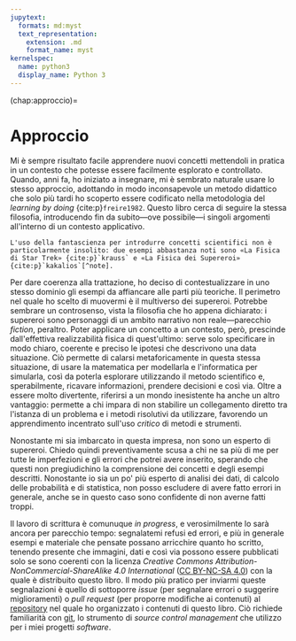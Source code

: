 ```yaml
---
jupytext:
  formats: md:myst
  text_representation:
    extension: .md
    format_name: myst
kernelspec:
  name: python3
  display_name: Python 3
---
```


(chap:approccio)=
# Approccio

Mi è sempre risultato facile apprendere nuovi concetti mettendoli in pratica
in un contesto che potesse essere facilmente esplorato e controllato. Quando,
anni fa, ho iniziato a insegnare, mi è sembrato naturale usare lo stesso
approccio, adottando in modo inconsapevole un metodo didattico che solo più
tardi ho scoperto essere codificato nella metodologia del _learning by doing_
{cite:p}`freire1982`. Questo libro cerca di seguire la stessa filosofia,
introducendo fin da subito&mdash;ove possibile&mdash;i singoli argomenti
all'interno di un contesto applicativo.

```{margin}
L'uso della fantascienza per introdurre concetti scientifici non è
particolarmente insolito: due esempi abbastanza noti sono «La Fisica
di Star Trek» {cite:p}`krauss` e «La Fisica dei Supereroi»
{cite:p}`kakalios`[^note].
```
Per dare coerenza alla trattazione, ho deciso di contestualizzare in uno stesso
dominio gli esempi da affiancare alle parti più teoriche.
Il perimetro nel quale ho scelto di muovermi è il multiverso dei supereroi.
Potrebbe sembrare un controsenso, vista la filosofia che ho appena dichiarato:
i supereroi sono personaggi di un ambito narrativo non reale&mdash;parecchio
_fiction_, peraltro. Poter applicare un concetto a un contesto, però, prescinde
dall'effettiva realizzabilità fisica di quest'ultimo: serve solo specificare in
modo chiaro, coerente e preciso le ipotesi che descrivono una data situazione.
Ciò permette di calarsi metaforicamente in questa stessa situazione, di usare
la matematica per modellarla e l'informatica per simularla, così da poterla
esplorare utilizzando il metodo scientifico e, sperabilmente, ricavare
informazioni, prendere decisioni e così via. Oltre a essere molto divertente,
riferirsi a un mondo inesistente ha anche un altro vantaggio: permette a chi
impara di non stabilire un collegamento diretto tra l'istanza di un problema e
i metodi risolutivi da utilizzare, favorendo un apprendimento incentrato
sull'uso _critico_ di metodi e strumenti.


Nonostante mi sia imbarcato in questa impresa, non sono un
esperto di supereroi. Chiedo quindi preventivamente scusa a chi ne sa più
di me per tutte le imperfezioni e gli errori che potrei avere inserito,
sperando che questi non pregiudichino la comprensione dei concetti e degli
esempi descritti. Nonostante io sia un po' più esperto di analisi dei dati,
di calcolo delle probabilità e di statistica, non posso escludere di
avere fatto errori in generale, anche se in questo caso sono confidente di non
averne fatti troppi.

Il lavoro di scrittura è comunuque _in progress_, e
verosimilmente lo sarà ancora per parecchio tempo: segnalatemi refusi ed
errori, e più in generale esempi e materiale che pensate possano arricchire
quanto ho scritto, tenendo presente che immagini, dati e così via possono
essere pubblicati solo se sono coerenti con la licenza _Creative Commons
Attribution-NonCommercial-ShareAlike 4.0 International_
([CC BY-NC-SA 4.0](https://creativecommons.org/licenses/by-nc-sa/4.0/deed.en))
con la quale è distribuito questo libro.
Il modo più pratico per inviarmi queste segnalazioni è quello
di sottoporre _issue_ (per segnalare errori o suggerire miglioramenti)
o _pull request_ (per proporre modifiche ai contenuti) al
[repository](https://github.com/dariomalchiodi/sds) nel quale ho
organizzato i contenuti di questo libro. Ciò richiede
familiarità con [git](https://www.git-scm.org), lo strumento di _source
control management_ che utilizzo per i miei progetti _software_.


[^note]: Userò le note a margine per dei commenti che ritengo importanti
ma che non devono appesantire la lettura dei paragrafi corrispondenti.
Relegherò invece nelle note a fine testo tutti gli approfondimenti che
possono essere tralasciati a una prima lettura.
